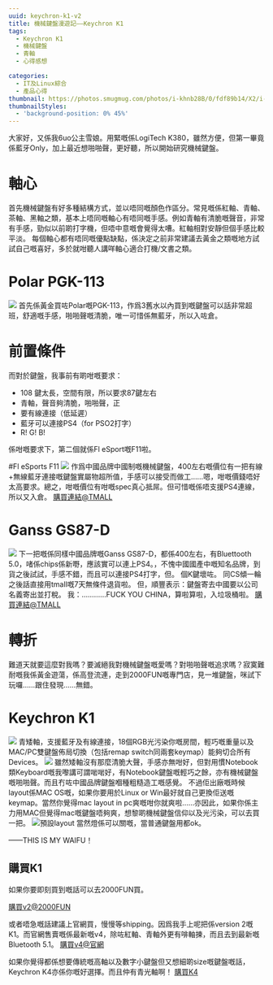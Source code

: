 ```yaml
---
uuid: keychron-k1-v2
title: 機械鍵盤漫遊記——Keychron K1
tags:
  - Keychron K1
  - 機械鍵盤 
  - 青軸
  - 心得感想

categories:
  - IT及Linux綜合
  - 產品心得
thumbnail: https://photos.smugmug.com/photos/i-khnb28B/0/fdf89b14/X2/i-khnb28B-X2.jpg
thumbnailStyles:
  - 'background-position: 0% 45%'
---
```



大家好，又係我6uo公主雪娘。用緊嘅係LogiTech K380，雖然方便，但第一畢竟係藍牙Only，加上最近想啪啪聲，更好聽，所以開始研究機械鍵盤。

# 軸心
首先機械鍵盤有好多種結構方式，並以唔同嘅顏色作區分。常見嘅係紅軸、青軸、茶軸、黑軸之類，基本上唔同嘅軸心有唔同嘅手感。例如青軸有清脆嘅聲音，非常有手感，勁似以前啲打字機，但唔中意嘅會覺得太嘈。紅軸相對安靜但個手感比較平淡。
每個軸心都有唔同嘅優點缺點，係決定之前非常建議去黃金之類嘅地方試試自己嘅喜好，多於就咁聽人講咩軸心適合打機/文書之類。

# Polar PGK-113
![](https://photos.smugmug.com/photos/i-WwXCMjJ/0/76437e1d/XL/i-WwXCMjJ-XL.jpg)
首先係黃金買咗Polar嘅PGK-113，作爲3舊水以內買到嘅鍵盤可以話非常超班，舒適嘅手感，啪啪聲嘅清脆，唯一可惜係無藍牙，所以入咗倉。

# 前置條件
而對於鍵盤，我事前有啲咁嘅要求：
- 108 鍵太長，空間有限，所以要求87鍵左右
- 青軸，聲音夠清脆，啪啪聲，正
- 要有線連接（低延遲）
- 藍牙可以連接PS4（for PSO2打字）
- R! G! B!

係咁嘅要求下，第二個就係Fl eSport嘅F11啦。

#Fl eSports F11
![](https://photos.smugmug.com/photos/i-Nd6WWM4/0/d5ab3cdb/M/i-Nd6WWM4-M.png)
作爲中國品牌中國制嘅機械鍵盤，400左右嘅價位有一把有線+無線藍牙連接嘅鍵盤實屬物超所值，手感可以接受而做工……嗯，咁嘅價錢唔好太高要求。總之，咁嘅價位有咁嘅spec真心抵屌。但可惜嘅係唔支援PS4連線，所以又入倉。
[購買連結@TMALL](https://detail.tmall.com/item.htm?spm=a220m.1000858.1000725.6.21a16a15mcrvXK&id=611035186698&skuId=4367813112195&areaId=441900&user_id=882859113&cat_id=2&is_b=1&rn=508037dda18d7fce398d6146272bfbd8)

# Ganss GS87-D
![](https://photos.smugmug.com/photos/i-dP79mPn/0/c071d894/M/i-dP79mPn-M.png)
下一把嘅係同樣中國品牌嘅Ganss GS87-D，都係400左右，有Bluettooth 5.0，啫係chips係新嘢，應該實可以連上PS4。，不愧中國國產中嘅知名品牌，到貨之後試試，手感不錯，而且可以連接PS4打字，但。
個K鍵壞咗。
同CS傾一輪之後話直接用tmall嘅7天無條件退貨啦。
但，順豐表示：鍵盤寄去中國要以公司名義寄出並打稅。
我：…………FUCK YOU CHINA，算啦算啦，入垃圾桶啦。
[購買連結@TMALL](https://detail.tmall.com/item.htm?spm=a230r.1.14.16.67d4378cbDWAHJ&id=557328124665&ns=1&abbucket=19&skuId=4361270596463)

# 轉折
難道天就要這麼對我嗎？要滅絕我對機械鍵盤嘅愛嗎？對啪啪聲嘅追求嗎？寂寞難耐嘅我係黃金遊蕩，係高登流連，走到2000FUN嘅專門店，見一堆鍵盤，咪試下玩囉……跟住發現……無錯。

# Keychron K1
![](https://photos.smugmug.com/photos/i-VdZh7j4/0/b215ce60/M/i-VdZh7j4-M.jpg)
青矮軸，支援藍牙及有線連接，18個RGB光污染你嘅房間，輕巧嘅重量以及MAC/PC雙鍵盤佈局切換（包括remap switch同兩套keymap）能夠切合所有Devices。
![](https://photos.smugmug.com/photos/i-khnb28B/0/fdf89b14/M/i-khnb28B-M.jpg)
雖然矮軸沒有那麼清脆大聲，手感亦無咁好，但對用慣Notebook類Keyboard嘅我嚟講可謂啱啱好，有Notebook鍵盤嘅輕巧之餘，亦有機械鍵盤嘅啪啪聲。而且冇咗中國品牌鍵盤嗰種粗糙造工嘅感覺。
不過佢出廠嘅時候layout係MAC OS嘅，如果你要用於Linux or Win最好就自己更換佢送嘅keymap。當然你覺得mac layout in pc爽嘅咁你就爽啦……亦因此，如果你係主力用MAC但覺得mac嘅鍵盤唔夠爽，想黎啲機械鍵盤信仰以及光污染，可以去買一把。
![預設layout](https://photos.smugmug.com/photos/i-XgMrH6Z/0/2cf1522c/M/i-XgMrH6Z-M.png)
當然燈係可以關嘅，當普通鍵盤用都ok。

——THIS IS MY WAIFU！

## 購買K1
如果你要即刻買到嘅話可以去2000FUN買。

[購買v2@2000FUN](https://www.openshop.com.hk/product_12467.html)

或者唔急嘅話建議上官網買，慢慢等shipping。因爲我手上呢把係version 2嘅K1。而官網售賣嘅係最新嘅v4，除咗紅軸、青軸外更有啡軸揀，而且去到最新嘅Bluetooth 5.1。
[購買v4@官網](https://www.keychron.com/products/keychron-k1-wireless-mechanical-keyboard?variant=31253556625497)

如果你覺得都係想要傳統嘅高軸以及數字小鍵盤但又想細啲size嘅鍵盤嘅話，Keychron K4亦係你嘅好選擇。而且仲有青光軸啊！
[購買K4](https://www.keychron.com/products/keychron-k4-wireless-mechanical-keyboard?variant=30726319276121)

